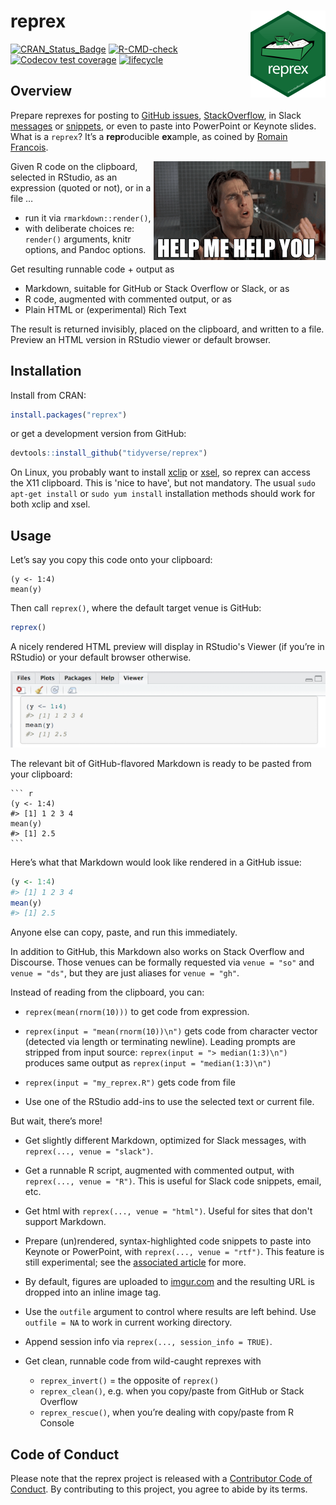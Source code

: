 # reprex <img src="man/figures/logo.png" align="right" height="139" />

<!-- badges: start -->
[![CRAN\_Status\_Badge](https://www.r-pkg.org/badges/version/reprex)](https://cran.r-project.org/package=reprex)
[![R-CMD-check](https://github.com/tidyverse/reprex/workflows/R-CMD-check/badge.svg)](https://github.com/tidyverse/reprex/actions)
[![Codecov test coverage](https://codecov.io/gh/tidyverse/reprex/branch/master/graph/badge.svg)](https://codecov.io/gh/tidyverse/reprex?branch=master)
[![lifecycle](https://img.shields.io/badge/lifecycle-stable-brightgreen.svg)](https://lifecycle.r-lib.org/articles/stages.html)
<!-- badges: end -->

## Overview

Prepare reprexes for posting to [GitHub
issues](https://guides.github.com/features/issues/),
[StackOverflow](https://stackoverflow.com/questions/tagged/r), in Slack [messages](https://slack.com/intl/en-ca/help/articles/201457107-Send-and-read-messages) or [snippets](https://slack.com/intl/en-ca/help/articles/204145658-Create-a-snippet), or even to paste into PowerPoint or Keynote slides.
What is a `reprex`? It’s a **repr**oducible **ex**ample, as coined by
[Romain
Francois](https://twitter.com/romain_francois/status/530011023743655936).

<a href="https://media.giphy.com/media/fdLR6LGwAiVNhGQNvf/giphy.gif"><img src="man/figures/help-me-help-you.png" align="right" /></a>

Given R code on the clipboard, selected in RStudio, as an expression
(quoted or not), or in a file …

  - run it via `rmarkdown::render()`,
  - with deliberate choices re: `render()` arguments, knitr options, and
    Pandoc options.

Get resulting runnable code + output as

  - Markdown, suitable for GitHub or Stack Overflow or Slack, or as
  - R code, augmented with commented output, or as
  - Plain HTML or (experimental) Rich Text

The result is returned invisibly, placed on the clipboard, and written to a
file. Preview an HTML version in RStudio viewer or default browser.

## Installation

Install from CRAN:

``` r
install.packages("reprex")
```

or get a development version from GitHub:

``` r
devtools::install_github("tidyverse/reprex")
```

On Linux, you probably want to install
[xclip](https://github.com/astrand/xclip) or
[xsel](http://www.vergenet.net/~conrad/software/xsel/), so reprex can
access the X11 clipboard. This is 'nice to have', but not mandatory. The
usual `sudo apt-get install` or `sudo yum install` installation methods
should work for both xclip and xsel.

## Usage

Let’s say you copy this code onto your clipboard:

    (y <- 1:4)
    mean(y)

Then call `reprex()`, where the default target venue is GitHub:

``` r
reprex()
```

A nicely rendered HTML preview will display in RStudio's Viewer (if
you’re in RStudio) or your default browser otherwise.

![](man/figures/README-viewer-screenshot.png)

The relevant bit of GitHub-flavored Markdown is ready to be pasted from
your clipboard:

    ``` r
    (y <- 1:4)
    #> [1] 1 2 3 4
    mean(y)
    #> [1] 2.5
    ```

Here’s what that Markdown would look like rendered in a GitHub issue:

``` r
(y <- 1:4)
#> [1] 1 2 3 4
mean(y)
#> [1] 2.5
```

Anyone else can copy, paste, and run this immediately.

In addition to GitHub, this Markdown also works on Stack Overflow and Discourse. Those venues can be formally requested via `venue = "so"` and `venue = "ds"`, but they are just aliases for `venue = "gh"`.

Instead of reading from the clipboard, you can:

  - `reprex(mean(rnorm(10)))` to get code from expression.

  - `reprex(input = "mean(rnorm(10))\n")` gets code from character
    vector (detected via length or terminating newline). Leading prompts
    are stripped from input source: `reprex(input = "> median(1:3)\n")`
    produces same output as `reprex(input = "median(1:3)\n")`

  - `reprex(input = "my_reprex.R")` gets code from file

  - Use one of the RStudio add-ins to use the selected text or current
    file.

But wait, there’s more\!

  - Get slightly different Markdown, optimized for Slack messages, with
    `reprex(..., venue = "slack")`.

  - Get a runnable R script, augmented with commented output, with
    `reprex(..., venue = "R")`. This is useful for Slack code snippets, email,
    etc.

  - Get html with `reprex(..., venue = "html")`. Useful for sites that don't
    support Markdown.

  - Prepare (un)rendered, syntax-highlighted code snippets to paste into
    Keynote or PowerPoint, with `reprex(..., venue = "rtf")`. This
    feature is still experimental; see the [associated article](https://reprex.tidyverse.org/articles/articles/rtf.html) for more.

  - By default, figures are uploaded to [imgur.com](https://imgur.com/)
    and the resulting URL is dropped into an inline image tag.

  - Use the `outfile` argument to control where results are left behind.
    Use `outfile = NA` to work in current working directory.
    
  - Append session info via `reprex(..., session_info = TRUE)`.

  - Get clean, runnable code from wild-caught reprexes with
    
      - `reprex_invert()` = the opposite of `reprex()`
      - `reprex_clean()`, e.g. when you copy/paste from GitHub or Stack
        Overflow
      - `reprex_rescue()`, when you’re dealing with copy/paste from R
        Console

## Code of Conduct

Please note that the reprex project is released with a [Contributor Code of Conduct](https://reprex.tidyverse.org/CODE_OF_CONDUCT.html). By contributing to this project, you agree to abide by its terms.
